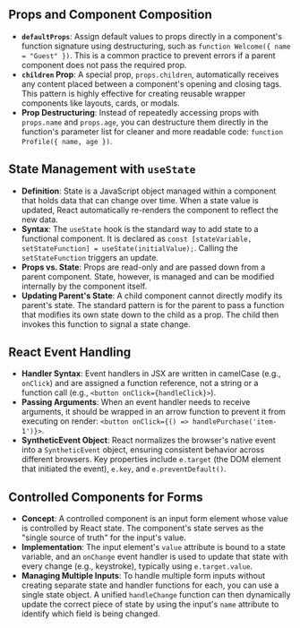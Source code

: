 ## Props and Component Composition
- **`defaultProps`**: Assign default values to props directly in a component's function signature using destructuring, such as `function Welcome({ name = "Guest" })`. This is a common practice to prevent errors if a parent component does not pass the required prop.
- **`children` Prop**: A special prop, `props.children`, automatically receives any content placed between a component's opening and closing tags. This pattern is highly effective for creating reusable wrapper components like layouts, cards, or modals.
- **Prop Destructuring**: Instead of repeatedly accessing props with `props.name` and `props.age`, you can destructure them directly in the function's parameter list for cleaner and more readable code: `function Profile({ name, age })`.

## State Management with `useState`
- **Definition**: State is a JavaScript object managed within a component that holds data that can change over time. When a state value is updated, React automatically re-renders the component to reflect the new data.
- **Syntax**: The `useState` hook is the standard way to add state to a functional component. It is declared as `const [stateVariable, setStateFunction] = useState(initialValue);`. Calling the `setStateFunction` triggers an update.
- **Props vs. State**: Props are read-only and are passed down from a parent component. State, however, is managed and can be modified internally by the component itself.
- **Updating Parent's State**: A child component cannot directly modify its parent's state. The standard pattern is for the parent to pass a function that modifies its own state down to the child as a prop. The child then invokes this function to signal a state change.

## React Event Handling
- **Handler Syntax**: Event handlers in JSX are written in camelCase (e.g., `onClick`) and are assigned a function reference, not a string or a function call (e.g., `<button onClick={handleClick}>`).
- **Passing Arguments**: When an event handler needs to receive arguments, it should be wrapped in an arrow function to prevent it from executing on render: `<button onClick={() => handlePurchase('item-1')}>`.
- **SyntheticEvent Object**: React normalizes the browser's native event into a `SyntheticEvent` object, ensuring consistent behavior across different browsers. Key properties include `e.target` (the DOM element that initiated the event), `e.key`, and `e.preventDefault()`.

## Controlled Components for Forms
- **Concept**: A controlled component is an input form element whose value is controlled by React state. The component's state serves as the "single source of truth" for the input's value.
- **Implementation**: The input element's `value` attribute is bound to a state variable, and an `onChange` event handler is used to update that state with every change (e.g., keystroke), typically using `e.target.value`.
- **Managing Multiple Inputs**: To handle multiple form inputs without creating separate state and handler functions for each, you can use a single state object. A unified `handleChange` function can then dynamically update the correct piece of state by using the input's `name` attribute to identify which field is being changed.

